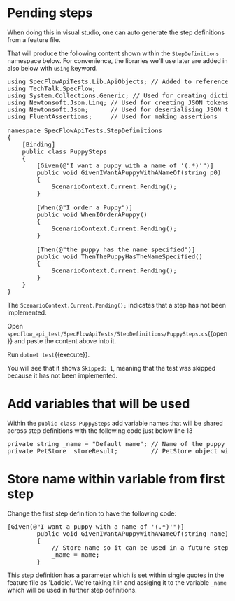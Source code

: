 
# Pending steps

When doing this in visual studio, one can auto generate the step definitions from a feature file.

That will produce the following content shown within the `StepDefinitions` namespace below.
For convenience, the libraries we'll use later are added in also below with `using` keyword.

<pre class="file" data-target="clipboard">
using SpecFlowApiTests.Lib.ApiObjects; // Added to reference the Api Object we defined previously
using TechTalk.SpecFlow;
using System.Collections.Generic; // Used for creating dictionaries
using Newtonsoft.Json.Linq; // Used for creating JSON tokens
using Newtonsoft.Json;      // Used for deserialising JSON to C# objects
using FluentAssertions;     // Used for making assertions

namespace SpecFlowApiTests.StepDefinitions
{
    [Binding]
    public class PuppySteps
    {
        [Given(@"I want a puppy with a name of '(.*)'")]
        public void GivenIWantAPuppyWithANameOf(string p0)
        {
            ScenarioContext.Current.Pending();
        }
        
        [When(@"I order a Puppy")]
        public void WhenIOrderAPuppy()
        {
            ScenarioContext.Current.Pending();
        }
        
        [Then(@"the puppy has the name specified")]
        public void ThenThePuppyHasTheNameSpecified()
        {
            ScenarioContext.Current.Pending();
        }            
    }
}
</pre>

The `ScenarioContext.Current.Pending();` indicates that a step has not been implemented. 

Open `specflow_api_test/SpecFlowApiTests/StepDefinitions/PuppySteps.cs`{{open}} and paste the content above into it.

Run `dotnet test`{{execute}}. 

You will see that it shows `Skipped: 1`, meaning that the test was skipped because it has not been implemented.

# Add variables that will be used

Within the `public class PuppySteps` add variable names that will be shared across step definitions with the following code just below line 13

<pre class="file" data-target="clipboard">
private string _name = "Default name"; // Name of the puppy
private PetStore _storeResult;         // PetStore object with Id, Name, Status properties
</pre>

# Store name within variable from first step

Change the first step definition to have the following code:

<pre class="file" data-target="clipboard">
[Given(@"I want a puppy with a name of '(.*)'")]
        public void GivenIWantAPuppyWithANameOf(string name)
        {
            // Store name so it can be used in a future step
            _name = name;
        }
</pre>

This step definition has a parameter which is set within single quotes in the feature file as 'Laddie'. We're taking it in and assiging it to the variable `_name` which
will be used in further step definitions. 
